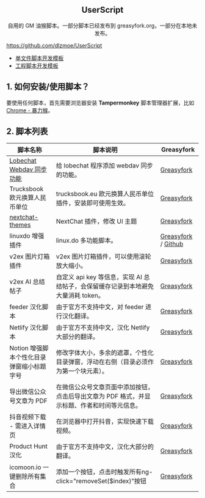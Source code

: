 <h2 align="center">UserScript</h2>
<p align="center">自用的 GM 油猴脚本。一部分脚本已经发布到 greasyfork.org，一部分在本地未发布。</p>

https://github.com/dlzmoe/UserScript

- [单文件脚本开发模板](./scripts-template.js)
- [工程脚本开发模板](./example-scripts/)

## 1. 如何安装/使用脚本？

要使用任何脚本，首先需要浏览器安装 **Tampermonkey** 脚本管理器扩展，比如 [Chrome - 暴力猴](https://chromewebstore.google.com/detail/jinjaccalgkegednnccohejagnlnfdag)。

## 2. 脚本列表

| 脚本名称                                       | 脚本说明                                                                                    | Greasyfork                                                                                                         |
| ---------------------------------------------- | ------------------------------------------------------------------------------------------- | ------------------------------------------------------------------------------------------------------------------ |
| [Lobechat Webdav 同步功能](./lobechat-webdav/) | 给 lobechat 程序添加 webdav 同步的功能。                                                    | [Greasyfork](https://greasyfork.org/scripts/516358)                                                                |
| Trucksbook 欧元换算人民币单位                  | trucksbook.eu 欧元换算人民币单位插件，安装即可使用生效。                                    | [Greasyfork](https://greasyfork.org/scripts/515007)                                                                |
| [nextchat-themes](./nextchat-themes/)          | NextChat 插件，修改 UI 主题                                                                 | [Greasyfork](https://greasyfork.org/scripts/513677)                                                                |
| linuxdo 增强插件                               | linux.do 多功能脚本。                                                                       | [Greasyfork](https://greasyfork.org/scripts/501827) / [Github](https://github.com/dlzmoe/linuxdo-scripts)          |
| v2ex 图片灯箱插件                              | v2ex 图片灯箱插件，可以使用滚轮放大缩小。                                                   | [Greasyfork](https://greasyfork.org/scripts/454963)                                                                |
| v2ex AI 总结帖子                               | 自定义 api key 等信息，实现 AI 总结帖子，会保留缓存记录到本地避免大量消耗 token。           | [Greasyfork](https://greasyfork.org/scripts/505714)                                                                |
| feeder 汉化脚本                                | 由于官方不支持中文，对 feeder 进行汉化翻译。                                                | [Greasyfork](https://greasyfork.org/scripts/481157)                                                                |
| Netlify 汉化脚本                               | 由于官方不支持中文，汉化 Netlify 大部分的翻译。                                             | [Greasyfork](https://greasyfork.org/scripts/484197)                                                                |
| Notion 增强脚本个性化目录弹窗缩小标题字号      | 修改字体大小，多余的遮罩，个性化目录弹窗，浮动在右侧（目录必须作为第一个块元素）。          | [Greasyfork](https://greasyfork.org/scripts/485105)                                                                |
| 导出微信公众号文章为 PDF                       | 在微信公众号文章页面中添加按钮，点击后导出文章为 PDF 格式，并显示标题、作者和时间等元信息。 | [Greasyfork](https://greasyfork.org/scripts/510683)                                                                |
| 抖音视频下载 - 需进入详情页                    | 在浏览器中打开抖音，实现快速下载视频。                                                      | [Greasyfork](https://raw.githubusercontent.com/dlzmoe/scripts/refs/heads/main/douyin-download/greasyfork.user.js)  |
| Product Hunt 汉化                              | 由于官方不支持中文，汉化大部分的翻译。                                                      | [Greasyfork](https://raw.githubusercontent.com/dlzmoe/scripts/refs/heads/main/producthunt-zhcn/greasyfork.user.js) |
| icomoon.io 一键删除所有集合                    | 添加一个按钮，点击时触发所有ng-click="removeSet($index)"按钮                                | [Greasyfork](https://greasyfork.org/scripts/529673)                                                                |

